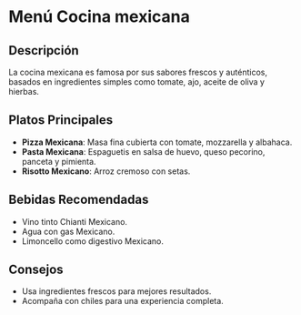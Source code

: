 # Menú Cocina mexicana

## Descripción
La cocina mexicana es famosa por sus sabores frescos y auténticos, basados en ingredientes simples como tomate, ajo, aceite de oliva y hierbas.

## Platos Principales
- **Pizza Mexicana**: Masa fina cubierta con tomate, mozzarella y albahaca.
- **Pasta Mexicana**: Espaguetis en salsa de huevo, queso pecorino, panceta y pimienta.
- **Risotto Mexicano**: Arroz cremoso con setas.

## Bebidas Recomendadas
- Vino tinto Chianti Mexicano.
- Agua con gas Mexicano.
- Limoncello como digestivo Mexicano.

## Consejos
- Usa ingredientes frescos para mejores resultados.
- Acompaña con chiles para una experiencia completa.
